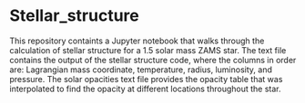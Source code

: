 # Stellar_structure
This repository containts a Jupyter notebook that walks through the calculation of stellar structure for a 1.5 solar mass ZAMS star. The text file contains the output of the stellar structure code, where the columns in order are: Lagrangian mass coordinate, temperature, radius, luminosity, and pressure. 
The solar opacities text file provides the opacity table that was interpolated to find the opacity at different locations throughout the star. 
